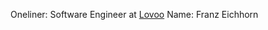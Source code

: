 Oneliner: Software Engineer at <a href="https://lovoo.com/" target="_blank">Lovoo</a>
Name: Franz Eichhorn